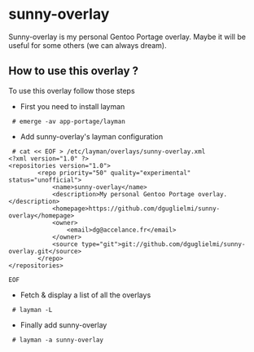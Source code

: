 sunny-overlay
=============

Sunny-overlay is my personal Gentoo Portage overlay. Maybe it will be useful for some others (we can always dream).

How to use this overlay ?
-------------------------

To use this overlay follow those steps

- First you need to install layman

```
 # emerge -av app-portage/layman
```

- Add sunny-overlay's layman configuration

```
 # cat << EOF > /etc/layman/overlays/sunny-overlay.xml
<?xml version="1.0" ?>             
<repositories version="1.0">
        <repo priority="50" quality="experimental" status="unofficial">
    	    <name>sunny-overlay</name>
    	    <description>My personal Gentoo Portage overlay.</description>
    	    <homepage>https://github.com/dguglielmi/sunny-overlay</homepage>
    	    <owner>
    		    <email>dg@accelance.fr</email>
    	    </owner>
    	    <source type="git">git://github.com/dguglielmi/sunny-overlay.git</source>
        </repo>
</repositories>

EOF
```

-  Fetch & display a list of all the overlays

```
 # layman -L
```

-  Finally add sunny-overlay

```
 # layman -a sunny-overlay
```

